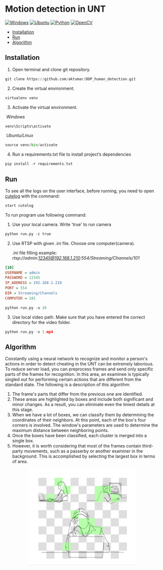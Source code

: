 # Motion detection in UNT

[![Windows](https://img.shields.io/badge/Windows-0078D6?style=for-the-badge&logo=windows&logoColor=white)](https://support.microsoft.com/ru-ru/windows) 
[![Ubuntu](https://img.shields.io/badge/Ubuntu-E95420?style=for-the-badge&logo=ubuntu&logoColor=white)](https://ubuntu.com) 
[![Python](https://img.shields.io/badge/python-3670A0?style=for-the-badge&logo=python&logoColor=ffdd54)](https://www.python.org) 
[![OpenCV](https://img.shields.io/badge/opencv-%23white.svg?style=for-the-badge&logo=opencv&logoColor=white)](https://opencv.org)



- [Installation](#Installation)
- [Run](#Run)
- [Algorithm](#Algorithm)





<a name="Installation" />

## Installation

1. Open terminal and clone git repository. 

```python
git clone https://github.com/aktumar/DOP_human_detection.git
```

2. Create the virtual environment.

```python
virtualenv venv
```

3. Activate the virtual environment.

​	*Windows*

```python
venv\Scripts\activate
```

​	*Ubuntu/Linux*

```python
source venv/bin/activate
```

4. Run a requirements.txt file to install project’s dependencies

```python
pip install -r requirements.txt
```





<a name="Run" />

## Run

To see all the logs on the user interface, before running, you need to open [cutelog](https://github.com/busimus/cutelog) with the command:
```python
start cutelog
```


To run program use following command:


1. Use your local camera. Write 'true' to run camera

```python
python run.py -c true
```

2. Use RTSP with given .ini file. Choose one computer(camera). 

   .ini file filling example: *rtsp://admin:12345@192.168.1.210:554/Streaming/Channels/101*

```ini
[10]
USERNAME = admin
PASSWORD = 12345
IP_ADDRESS = 192.168.1.210
PORT = 554
DIR = Streaming/Channels
COMPUTER = 101
```

```python
python run.py -u 10
```

3. Use local video path. Make sure that you have entered the correct directory for the video folder.

```python
python run.py -v 1.mp4
```





<a name="Algorithm" />

## Algorithm

Constantly using a neural network to recognize and monitor a person's actions in order to detect cheating in the UNT can be extremely laborious. To reduce server load, you can preprocess frames and send only specific parts of the frames for recognition. In this area, an examinee is typically singled out for performing certain actions that are different from the standard state. The following is a description of this algorithm: 

1. The frame's parts that differ from the previous one are identified. 
2. These areas are highlighted by boxes and include both significant and minor changes. As a result, you can eliminate even the tiniest details at this stage. 
3. When we have a lot of boxes, we can classify them by determining the coordinates of their neighbors. At this point, each of the box's four corners is involved. The window's parameters are used to determine the maximum distance between neighboring points. 
4. Once the boxes have been classified, each cluster is merged into a single box. 
5. However, it is worth considering that most of the frames contain third-party movements, such as a passerby or another examiner in the background. This is accomplished by selecting the largest box in terms of area.

<p align="center">
    <img width="70%" src="https://github.com/aktumar/DOP_human_detection/blob/main/asset/Animation.gif"/> 
</p>

